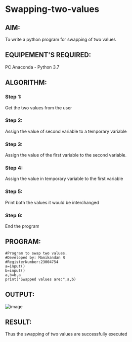 # Swapping-two-values
## AIM:
To write a python program for swapping of two values
## EQUIPEMENT'S REQUIRED: 
PC
Anaconda - Python 3.7
## ALGORITHM: 
### Step 1:
Get the two values from the user
### Step 2: 
Assign the value of second variable to a temporary variable 
### Step 3: 
Assign the value of the first variable to the second variable.
### Step 4:  
Assign the value in temporary variable to the first variable
### Step 5: 
Print both the values it would be interchanged
### Step 6: 
End the program
## PROGRAM:
```
#Program to swap two values.
#Developed by: Manikandan R
#RegisterNumber:23004754
a=input()
b=input()
a,b=b,a
print("Swapped values are:",a,b)
```
## OUTPUT:
![image](https://github.com/Manikandanrag/Swapping-two-values/assets/138849491/3ed71da4-b8ca-463a-b37e-77f50f65fe6c)



## RESULT:
Thus the swapping of two values are successfully executed



